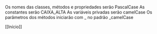 Os nomes das classes, métodos e propriedades serão PascalCase
As constantes serão CAIXA_ALTA
As variáveis privadas serão camelCase
Os parâmetros dos métodos iniciarão com _ no padrão _camelCase

[[Início]]


